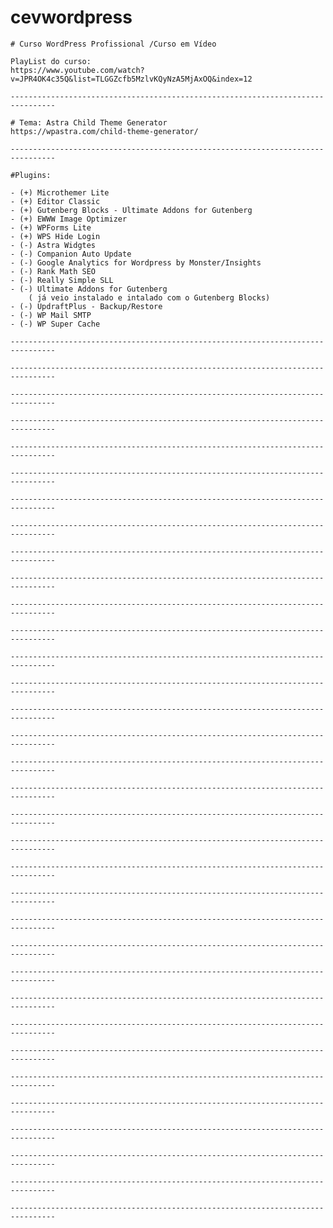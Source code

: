 # cevwordpress

	# Curso WordPress Profissional /Curso em Vídeo

	PlayList do curso:
	https://www.youtube.com/watch?v=JPR4OK4c35Q&list=TLGGZcfb5MzlvKQyNzA5MjAxOQ&index=12
 
	--------------------------------------------------------------------------------
	
	# Tema: Astra Child Theme Generator
	https://wpastra.com/child-theme-generator/
	
	--------------------------------------------------------------------------------

	#Plugins:
	
	- (+) Microthemer Lite 
	- (+) Editor Classic 
	- (+) Gutenberg Blocks - Ultimate Addons for Gutenberg 
    - (+) EWWW Image Optimizer 
	- (+) WPForms Lite 
	- (+) WPS Hide Login  
	- (-) Astra Widgtes 
	- (-) Companion Auto Update 
	- (-) Google Analytics for Wordpress by Monster/Insights 
	- (-) Rank Math SEO 
	- (-) Really Simple SLL 
	- (-) Ultimate Addons for Gutenberg 
		( já veio instalado e intalado com o Gutenberg Blocks)
	- (-) UpdraftPlus - Backup/Restore  
	- (-) WP Mail SMTP  
	- (-) WP Super Cache  

	--------------------------------------------------------------------------------

	--------------------------------------------------------------------------------

	--------------------------------------------------------------------------------

	--------------------------------------------------------------------------------
 
	--------------------------------------------------------------------------------
	
	--------------------------------------------------------------------------------

	--------------------------------------------------------------------------------

	--------------------------------------------------------------------------------

	--------------------------------------------------------------------------------

	--------------------------------------------------------------------------------
 
	--------------------------------------------------------------------------------
	
	--------------------------------------------------------------------------------

	--------------------------------------------------------------------------------

	--------------------------------------------------------------------------------

	--------------------------------------------------------------------------------

	--------------------------------------------------------------------------------
 
	--------------------------------------------------------------------------------
	
	--------------------------------------------------------------------------------

	--------------------------------------------------------------------------------

	--------------------------------------------------------------------------------

	--------------------------------------------------------------------------------

	--------------------------------------------------------------------------------
 
	--------------------------------------------------------------------------------
	
	--------------------------------------------------------------------------------

	--------------------------------------------------------------------------------

	--------------------------------------------------------------------------------

	--------------------------------------------------------------------------------

	--------------------------------------------------------------------------------
 
	--------------------------------------------------------------------------------
	
	--------------------------------------------------------------------------------

	--------------------------------------------------------------------------------

	--------------------------------------------------------------------------------

	--------------------------------------------------------------------------------

	--------------------------------------------------------------------------------	
	